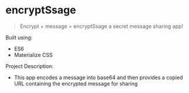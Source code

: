 # encryptSsage

> Encrypt + message = encryptSsage a secret message sharing app!

Built using:
- ES6
- Materialize CSS

Project Description:
- This app encodes a message into base64 and then provides a copied URL containing the encrypted message for sharing

